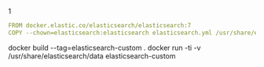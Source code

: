 1

```yaml
FROM docker.elastic.co/elasticsearch/elasticsearch:7
COPY --chown=elasticsearch:elasticsearch elasticsearch.yml /usr/share/elasticsearch/config/
```

docker build --tag=elasticsearch-custom .
docker run -ti -v /usr/share/elasticsearch/data elasticsearch-custom